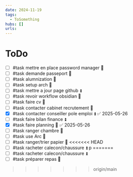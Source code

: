 ```yaml
---
date: 2024-11-19
tags:
  - ToSomething
hubs: []
urls:
---
```


# ToDo
- [ ] #task mettre en place password manager 🔼 
- [ ] #task demande passeport 🔽 
- [ ] #task alumnization 🔽 
- [ ] #task setup arch 🔼 
- [ ] #task mettre a jour page github ⏫ 
- [ ] #task revoir workflow obsidian 🔼 
- [ ] #task faire cv 🔺
- [ ] #task contacter cabinet recrutement 🔼 
- [x] #task contacter conseiller pole emploi ⏫ ✅ 2025-05-26
- [ ] #task faire bilan finance ⏫ 
- [x] #task faire planning 🔺 ✅ 2025-05-26
- [ ] #task ranger chambre 🔽 
- [ ] #task use Arc 🔽 
- [ ] #task ranger/trier papier 🔼 
<<<<<<< HEAD
- [ ] #task racheter calecon/chaussure ⏫  p
=======
- [ ] #task racheter calecon/chaussure ⏫ 
- [ ] #task préparer repas 🔼 
>>>>>>> origin/main
